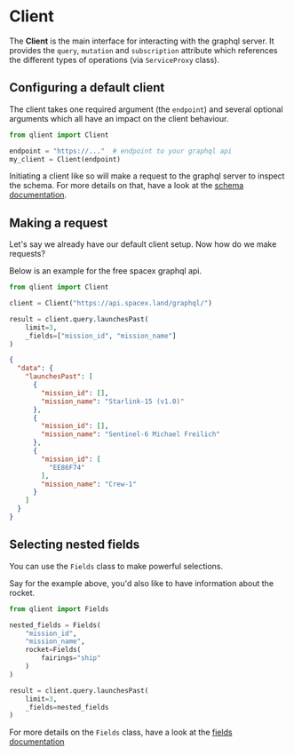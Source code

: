 # Client

The **Client** is the main interface for interacting with the graphql server. It provides the `query`, `mutation`
and `subscription` attribute which references the different types of operations (via `ServiceProxy` class).

## Configuring a default client

The client takes one required argument (the `endpoint`) and several optional arguments which all have an impact on the
client behaviour.

```python
from qlient import Client

endpoint = "https://..."  # endpoint to your graphql api  
my_client = Client(endpoint) 
```

Initiating a client like so will make a request to the graphql server to inspect the schema. For more details on that,
have a look at the [schema documentation](./schema.md).

## Making a request

Let's say we already have our default client setup. Now how do we make requests?

Below is an example for the free spacex graphql api.

```python
from qlient import Client

client = Client("https://api.spacex.land/graphql/")

result = client.query.launchesPast(
    limit=3,
    _fields=["mission_id", "mission_name"]
)
```

```json
{
  "data": {
    "launchesPast": [
      {
        "mission_id": [],
        "mission_name": "Starlink-15 (v1.0)"
      },
      {
        "mission_id": [],
        "mission_name": "Sentinel-6 Michael Freilich"
      },
      {
        "mission_id": [
          "EE86F74"
        ],
        "mission_name": "Crew-1"
      }
    ]
  }
}
```

## Selecting nested fields

You can use the `Fields` class to make powerful selections.

Say for the example above, you'd also like to have information about the rocket.

```python
from qlient import Fields

nested_fields = Fields(
    "mission_id",
    "mission_name",
    rocket=Fields(
        fairings="ship"
    )
)

result = client.query.launchesPast(
    limit=3,
    _fields=nested_fields
)
```

For more details on the `Fields` class, have a look at the [fields documentation](./fields.md)
